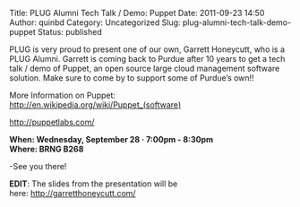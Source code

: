 Title: PLUG Alumni Tech Talk / Demo: Puppet
Date: 2011-09-23 14:50
Author: quinbd
Category: Uncategorized
Slug: plug-alumni-tech-talk-demo-puppet
Status: published

PLUG is very proud to present one of our own, Garrett Honeycutt, who is
a PLUG Alumni. Garrett is coming back to Purdue after 10 years to get a
tech talk / demo of Puppet, an open source large cloud management
software solution. Make sure to come by to support some of Purdue’s
own!!

More Information on Puppet:  
<http://en.wikipedia.org/wiki/Puppet_(software)>

<http://puppetlabs.com/>

**When: Wednesday, September 28 · 7:00pm - 8:30pm  
Where: BRNG B268**

-See you there!

**EDIT**: The slides from the presentation will be
here: <http://garretthoneycutt.com/>
